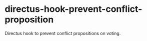 # directus-hook-prevent-conflict-proposition

Directus hook to prevent conflict propositions on voting.
